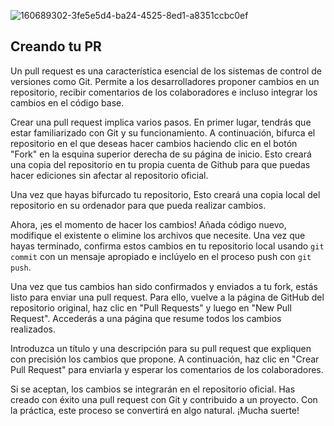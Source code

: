 
![160689302-3fe5e5d4-ba24-4525-8ed1-a8351ccbc0ef](https://user-images.githubusercontent.com/20666190/192562082-b9e5bf78-9027-40b4-bd11-a5cfa69c53fc.png)

## Creando tu PR

Un pull request es una característica esencial de los sistemas de control de versiones como Git. Permite a los desarrolladores proponer cambios en un repositorio, recibir comentarios de los colaboradores e incluso integrar los cambios en el código base.

Crear una pull request implica varios pasos. En primer lugar, tendrás que estar familiarizado con Git y su funcionamiento. A continuación, bifurca el repositorio en el que deseas hacer cambios haciendo clic en el botón "Fork" en la esquina superior derecha de su página de inicio. Esto creará una copia del repositorio en tu propia cuenta de Github para que puedas hacer ediciones sin afectar al repositorio oficial. 

Una vez que hayas bifurcado tu repositorio, Esto creará una copia local del repositorio en su ordenador para que pueda realizar cambios. 

Ahora, ¡es el momento de hacer los cambios! Añada código nuevo, modifique el existente o elimine los archivos que necesite. Una vez que hayas terminado, confirma estos cambios en tu repositorio local usando `git commit` con un mensaje apropiado e inclúyelo en el proceso push con `git push`.

Una vez que tus cambios han sido confirmados y enviados a tu fork, estás listo para enviar una pull request. Para ello, vuelve a la página de GitHub del repositorio original, haz clic en "Pull Requests" y luego en "New Pull Request". Accederás a una página que resume todos los cambios realizados.

Introduzca un título y una descripción para su pull request que expliquen con precisión los cambios que propone. A continuación, haz clic en "Crear Pull Request" para enviarla y esperar los comentarios de los colaboradores. 

Si se aceptan, los cambios se integrarán en el repositorio oficial. Has creado con éxito una pull request con Git y contribuido a un proyecto. Con la práctica, este proceso se convertirá en algo natural. ¡Mucha suerte!

